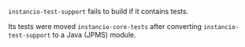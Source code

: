`instancio-test-support` fails to build if it contains tests.

Its tests were moved `instancio-core-tests` after converting `instancio-test-support` to a Java (JPMS) module.
